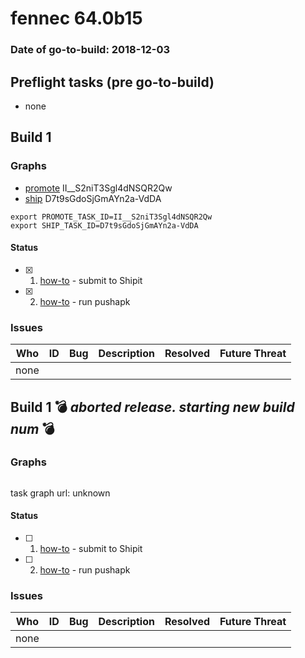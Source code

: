 # fennec 64.0b15

### Date of go-to-build: 2018-12-03

## Preflight tasks (pre go-to-build)
- none

## Build 1  

### Graphs
* [promote](https://tools.taskcluster.net/push-inspector/#/II__S2niT3Sgl4dNSQR2Qw) II__S2niT3Sgl4dNSQR2Qw
* [ship](https://tools.taskcluster.net/push-inspector/#/D7t9sGdoSjGmAYn2a-VdDA) D7t9sGdoSjGmAYn2a-VdDA
```
export PROMOTE_TASK_ID=II__S2niT3Sgl4dNSQR2Qw
export SHIP_TASK_ID=D7t9sGdoSjGmAYn2a-VdDA
```


#### Status
- [x] 1.  [how-to](https://wiki.mozilla.org/Release:Release_Automation_on_Mercurial:Starting_a_Release#Submit_to_Ship_It)  - submit to Shipit
- [x] 2.  [how-to](https://github.com/mozilla-releng/releasewarrior-2.0/blob/master/docs/release-promotion/mobile/howto.md)  - run pushapk

### Issues
| Who                 | ID               | Bug                                                                 | Description                | Resolved                | Future Threat                |
| ------------------- | ---------------- | ------------------------------------------------------------------- | -------------------------- | ----------------------- | ---------------------------- |
| none | | | | | |

## Build 1  :bomb: _aborted release. starting new build num_ :bomb: 

### Graphs
```
```
task graph url: unknown


#### Status
- [ ] 1.  [how-to](https://wiki.mozilla.org/Release:Release_Automation_on_Mercurial:Starting_a_Release#Submit_to_Ship_It)  - submit to Shipit
- [ ] 2.  [how-to](https://github.com/mozilla-releng/releasewarrior-2.0/blob/master/docs/release-promotion/mobile/howto.md)  - run pushapk

### Issues
| Who                 | ID               | Bug                                                                 | Description                | Resolved                | Future Threat                |
| ------------------- | ---------------- | ------------------------------------------------------------------- | -------------------------- | ----------------------- | ---------------------------- |
| none | | | | | |

